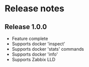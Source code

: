 # Release notes

## Release 1.0.0
* Feature complete
* Supports docker 'inspect'
* Supports docker 'stats' commands
* Supports docker 'info'
* Supports Zabbix LLD

